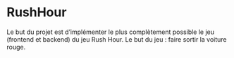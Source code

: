 # RushHour
Le but du projet est d’implémenter le plus complètement possible le jeu (frontend et backend) du jeu Rush Hour.  Le but du jeu : faire sortir la voiture rouge. 
